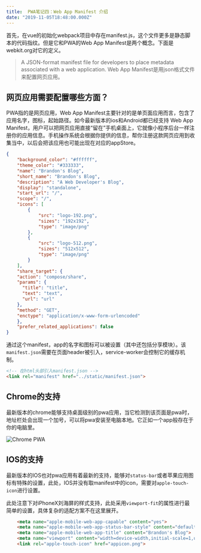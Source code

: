 ```yaml
---
title:  PWA笔记四：Web App Manifest 介绍
date: "2019-11-05T18:48:00.000Z"
---
```



首先，在vue的初始化webpack项目中存在manifest.js，这个文件更多是静态脚本的代码指纹。但是它和PWA的Web App Manifest是两个概念。下面是webkit.org对它的定义。

> A JSON-format manifest file for developers to place metadata associated with a web application.
> Web App Manifest是用json格式文件来配置网页应用。

## 网页应用需要配置哪些方面？

PWA指的是网页应用，Web App Manifest主要针对的是单页面应用而言，包含了应用名字，图标，起始路径。如今最新版本的ios和Android都已经支持 Web App Manifest，用户可以把网页应用直接“留在”手机桌面上，它就像小程序后台一样注册你的应用信息。手机操作系统会根据你提供的信息，帮你注册这款网页应用到收集当中，以后会把该应用也可能出现在对应的appStore。

```json
{
	"background_color": "#ffffff",
	"theme_color": "#333333",
	"name": "Brandon's Blog",
	"short_name": "Brandon's Blog",
	"description": "A Web Developer's Blog",
	"display": "standalone",
	"start_url": "/",
	"scope": "/",
	"icons": [
		{
			"src": "logo-192.png",
			"sizes": "192x192",
			"type": "image/png"
		},
		{
			"src": "logo-512.png",
			"sizes": "512x512",
			"type": "image/png"
		}
	],
	"share_target": {
    "action": "compose/share",
    "params": {
      "title": "title",
      "text": "text",
      "url": "url"
    },
    "method": "GET",
    "enctype": "application/x-www-form-urlencoded"
	},
	"prefer_related_applications": false
}
```

通过这个manifest，app的名字和图标可以被设置（其中还包括分享模块）。该`manifest.json`需要在页面header被引入，service-worker会控制它的缓存机制。

```html
<!-- 在html头部引入manifest.json -->
<link rel="manifest" href="../static/manifest.json">
```

## Chrome的支持

最新版本的chrome能够支持桌面级别的pwa应用，当它检测到该页面是pwa时，地址栏处会出现一个加号，可以将pwa安装至电脑本地。它正如一个app般存在于你的电脑里。

![Chrome PWA](https://brandonxiang.vercel.app/img/chrome_pwa.png)

## IOS的支持

最新版本的IOS也对pwa应用有着最新的支持，能够对`status-bar`或者苹果应用图标有特殊的设置，此处，IOS并没有取manifest中的icon，需要对`apple-touch-icon`进行设置。

此处注意下对iPhoneX刘海屏的样式支持，此处采用`viewport-fit`的属性进行最简单的设置，具体复杂的适配方案不在这里展开。

```html
	<meta name="apple-mobile-web-app-capable" content="yes">
	<meta name="apple-mobile-web-app-status-bar-style" content="default">
	<meta name="apple-mobile-web-app-title" content="Brandon's Blog">
	<meta name="viewport" content="width=device-width,initial-scale=1,user-scalable=no,viewport-fit=contain">
	<link rel="apple-touch-icon" href="appicon.png">
```



